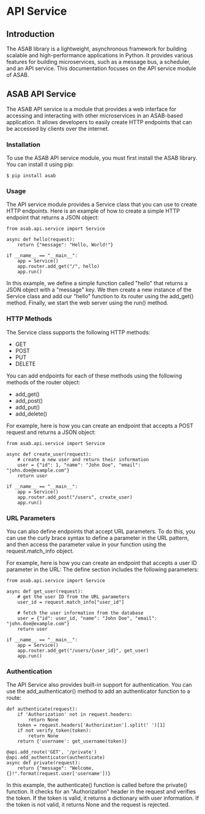 # API Service

## Introduction
The ASAB library is a lightweight, asynchronous framework for building scalable and high-performance applications in Python. It provides various features for building microservices, such as a message bus, a scheduler, and an API service. This documentation focuses on the API service module of ASAB.

## ASAB API Service
The ASAB API service is a module that provides a web interface for accessing and interacting with other microservices in an ASAB-based application. It allows developers to easily create HTTP endpoints that can be accessed by clients over the internet.

### Installation
To use the ASAB API service module, you must first install the ASAB library. You can install it using pip:

```
$ pip install asab
```

### Usage

The API service module provides a Service class that you can use to create HTTP endpoints. Here is an example of how to create a simple HTTP endpoint that returns a JSON object:

```
from asab.api.service import Service

async def hello(request):
    return {"message": "Hello, World!"}

if __name__ == "__main__":
    app = Service()
    app.router.add_get("/", hello)
    app.run()
```
In this example, we define a simple function called "hello" that returns a JSON object with a "message" key. We then create a new instance of the Service class and add our "hello" function to its router using the add_get() method. Finally, we start the web server using the run() method.

### HTTP Methods

The Service class supports the following HTTP methods:

- GET
- POST
- PUT
- DELETE

You can add endpoints for each of these methods using the following methods of the router object:

- add_get()
- add_post()
- add_put()
- add_delete()

For example, here is how you can create an endpoint that accepts a POST request and returns a JSON object:

```
from asab.api.service import Service

async def create_user(request):
    # create a new user and return their information
    user = {"id": 1, "name": "John Doe", "email": "john.doe@example.com"}
    return user

if __name__ == "__main__":
    app = Service()
    app.router.add_post("/users", create_user)
    app.run()
```

### URL Parameters

You can also define endpoints that accept URL parameters. To do this, you can use the curly brace syntax to define a parameter in the URL pattern, and then access the parameter value in your function using the request.match_info object.

For example, here is how you can create an endpoint that accepts a user ID parameter in the URL:
The define section includes the following parameters:

```
from asab.api.service import Service

async def get_user(request):
    # get the user ID from the URL parameters
    user_id = request.match_info["user_id"]
    
    # fetch the user information from the database
    user = {"id": user_id, "name": "John Doe", "email": "john.doe@example.com"}
    return user

if __name__ == "__main__":
    app = Service()
    app.router.add_get("/users/{user_id}", get_user)
    app.run()
```

### Authentication

The API Service also provides built-in support for authentication. You can use the add_authenticator() method to add an authenticator function to a route:

```
def authenticate(request):
    if 'Authorization' not in request.headers:
        return None
    token = request.headers['Authorization'].split(' ')[1]
    if not verify_token(token):
        return None
    return {'username': get_username(token)}

@api.add_route('GET', '/private')
@api.add_authenticator(authenticate)
async def private(request):
    return {"message": "Welcome, {}!".format(request.user['username'])}
```

In this example, the authenticate() function is called before the private() function. It checks for an "Authorization" header in the request and verifies the token. If the token is valid, it returns a dictionary with user information. If the token is not valid, it returns None and the request is rejected.
